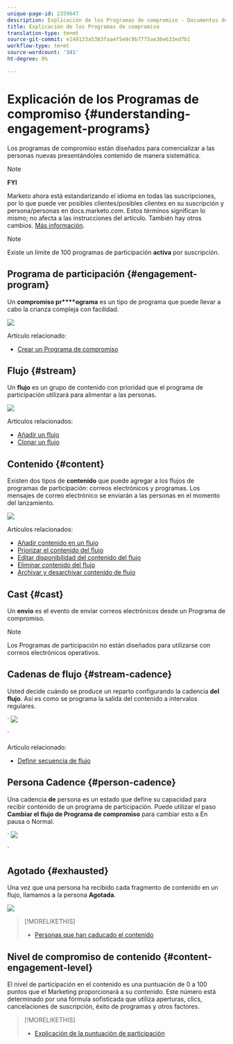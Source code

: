 ```yaml
---
unique-page-id: 2359647
description: Explicación de los Programas de compromiso - Documentos de marketing - Documentación del producto
title: Explicación de los Programas de compromiso
translation-type: tm+mt
source-git-commit: e149133a5383faaef5e9c9b7775ae36e633ed7b1
workflow-type: tm+mt
source-wordcount: '341'
ht-degree: 0%

---
```



# Explicación de los Programas de compromiso {#understanding-engagement-programs}

Los programas de compromiso están diseñados para comercializar a las personas nuevas presentándoles contenido de manera sistemática.

>[!NOTE]
>
>**FYI**
>
>Marketo ahora está estandarizando el idioma en todas las suscripciones, por lo que puede ver posibles clientes/posibles clientes en su suscripción y persona/personas en docs.marketo.com. Estos términos significan lo mismo; no afecta a las instrucciones del artículo. También hay otros cambios. [Más información](http://docs.marketo.com/display/DOCS/Updates+to+Marketo+Terminology).

>[!NOTE]
>
>Existe un límite de 100 programas de participación **activa** por suscripción.

## Programa de participación {#engagement-program}

Un **compromiso pr****ograma** es un tipo de programa que puede llevar a cabo la crianza compleja con facilidad.

![](assets/image2014-9-15-15-3a24-3a57.png)

Artículo relacionado:

* [Crear un Programa de compromiso](create-an-engagement-program.md)

## Flujo {#stream}

Un **flujo** es un grupo de contenido con prioridad que el programa de participación utilizará para alimentar a las personas.

![](assets/image2014-9-15-15-3a25-3a4.png)

Artículos relacionados:

* [Añadir un flujo](add-a-stream.md)
* [Clonar un flujo](../../../../product-docs/email-marketing/drip-nurturing/engagement-program-streams/clone-a-stream.md)

## Contenido {#content}

Existen dos tipos de **contenido** que puede agregar a los flujos de programas de participación: correos electrónicos y programas. Los mensajes de correo electrónico se enviarán a las personas en el momento del lanzamiento.

![](assets/image2014-9-15-15-3a25-3a18.png)

Artículos relacionados:

* [Añadir contenido en un flujo](add-content-to-a-stream.md)
* [Priorizar el contenido del flujo](../../../../product-docs/email-marketing/drip-nurturing/using-stream-content/prioritize-stream-content.md)
* [Editar disponibilidad del contenido del flujo](../../../../product-docs/email-marketing/drip-nurturing/using-stream-content/edit-availability-of-stream-content.md)
* [Eliminar contenido del flujo](../../../../product-docs/email-marketing/drip-nurturing/using-stream-content/remove-stream-content.md)
* [Archivar y desarchivar contenido de flujo](../../../../product-docs/email-marketing/drip-nurturing/using-stream-content/archive-and-unarchive-stream-content.md)

## Cast {#cast}

Un **envío** es el evento de enviar correos electrónicos desde un Programa de compromiso.

>[!NOTE]
>
>Los Programas de participación no están diseñados para utilizarse con correos electrónicos operativos.

## Cadenas de flujo {#stream-cadence}

Usted decide cuándo se produce un reparto configurando la cadencia **del flujo**. Así es como se programa la salida del contenido a intervalos regulares.

` ![](assets/image2014-9-15-15-3a25-3a27.png)

`

Artículo relacionado:

* [Definir secuencia de flujo](../../../../product-docs/email-marketing/drip-nurturing/engagement-program-streams/set-stream-cadence.md)

## Persona Cadence {#person-cadence}

Una cadencia **de** persona es un estado que define su capacidad para recibir contenido de un programa de participación. Puede utilizar el paso **Cambiar el flujo de Programa de compromiso** para cambiar esto a En pausa o Normal.

` ![](assets/image2014-9-15-15-3a25-3a55.png)

`

## Agotado {#exhausted}

Una vez que una persona ha recibido cada fragmento de contenido en un flujo, llamamos a la persona **Agotada**.

![](assets/image2014-9-15-15-3a26-3a5.png)

>[!MORELIKETHIS]
>
>* [Personas que han caducado el contenido](../../../../product-docs/email-marketing/drip-nurturing/using-engagement-programs/people-who-have-exhausted-content.md)

>



## Nivel de compromiso de contenido {#content-engagement-level}

El nivel de participación en el contenido es una puntuación de 0 a 100 puntos que el Marketing proporcionará a su contenido. Este número está determinado por una fórmula sofisticada que utiliza aperturas, clics, cancelaciones de suscripción, éxito de programas y otros factores.

>[!MORELIKETHIS]
>
>* [Explicación de la puntuación de participación](../../../../product-docs/email-marketing/drip-nurturing/reports-and-notifications/understanding-the-engagement-score.md)

>




